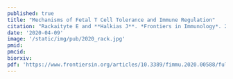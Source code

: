 ```yaml
---
published: true
title: "Mechanisms of Fetal T Cell Tolerance and Immune Regulation"
citation: "Rackaityte E and **Halkias J**. *Frontiers in Immunology*. 2020."
date: '2020-04-09'
image: '/static/img/pub/2020_rack.jpg'
pmid:
pmcid:
biorxiv:
pdf: 'https://www.frontiersin.org/articles/10.3389/fimmu.2020.00588/full'
---
```

